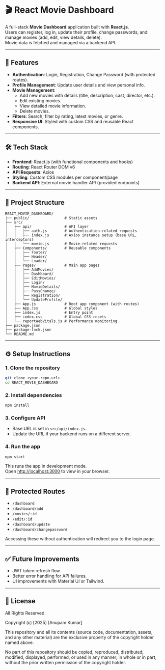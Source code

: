 # 🎬 React Movie Dashboard

A full-stack **Movie Dashboard** application built with **React.js**.  
Users can register, log in, update their profile, change passwords, and manage movies (add, edit, view details, delete).  
Movie data is fetched and managed via a backend API.

---

## 🚀 Features
- **Authentication**: Login, Registration, Change Password (with protected routes).
- **Profile Management**: Update user details and view personal info.
- **Movie Management**:
  - Add new movies with details (title, description, cast, director, etc.).
  - Edit existing movies.
  - View detailed movie information.
  - Delete movies.
- **Filters**: Search, filter by rating, latest movies, or genre.
- **Responsive UI**: Styled with custom CSS and reusable React components.

---

## 🛠️ Tech Stack
- **Frontend**: React.js (with functional components and hooks)
- **Routing**: React Router DOM v6
- **API Requests**: Axios
- **Styling**: Custom CSS modules per component/page
- **Backend API**: External movie handler API (provided endpoints)

---

## 📂 Project Structure

```
REACT_MOVIE_DASHBOARD/
├── public/                # Static assets
├── src/
│   ├── api/               # API layer
│   │   ├── auth.js        # Authentication-related requests
│   │   ├── index.js       # Axios instance setup (base URL, interceptors)
│   │   └── movie.js       # Movie-related requests
│   ├── Components/        # Reusable components
│   │   ├── Footer/
│   │   ├── Header/
│   │   └── Loader/
│   ├── Pages/             # Main app pages
│   │   ├── AddMovies/
│   │   ├── Dashboard/
│   │   ├── EditMovies/
│   │   ├── Login/
│   │   ├── MovieDetails/
│   │   ├── PassChange/
│   │   ├── Registration/
│   │   └── UpdateProfile/
│   ├── App.js             # Root app component (with routes)
│   ├── App.css            # Global styles
│   ├── index.js           # Entry point
│   ├── index.css          # Global CSS resets
│   └── reportWebVitals.js # Performance monitoring
├── package.json
├── package-lock.json
└── README.md
```

---

## ⚙️ Setup Instructions

### 1. Clone the repository
```bash
git clone <your-repo-url>
cd REACT_MOVIE_DASHBOARD
```

### 2. Install dependencies
```bash
npm install
```

### 3. Configure API
- Base URL is set in `src/api/index.js`.
- Update the URL if your backend runs on a different server.

### 4. Run the app
```bash
npm start
```
This runs the app in development mode.  
Open [http://localhost:3000](http://localhost:3000) to view in your browser.

---

## 🔐 Protected Routes
- `/dashboard`
- `/dashboard/add`
- `/movies/:id`
- `/edit/:id`
- `/dashboard/update`
- `/dashboard/changepassword`

Accessing these without authentication will redirect you to the login page.

---

## ✅ Future Improvements
- JWT token refresh flow.
- Better error handling for API failures.
- UI improvements with Material UI or Tailwind.

---

## 📜 License
All Rights Reserved.

Copyright (c) [2025] [Anupam Kumar]

This repository and all its contents (source code, documentation, assets, and any other material)
are the exclusive property of the copyright holder named above.

No part of this repository should be copied, reproduced, distributed, modified, displayed,
performed, or used in any manner, in whole or in part, without the prior written permission
of the copyright holder.

